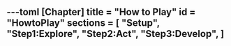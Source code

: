 ---toml
[Chapter]
title = "How to Play"
id = "HowtoPlay"
sections = [
  "Setup",
  "Step1:Explore",
  "Step2:Act",
  "Step3:Develop",
]
---
